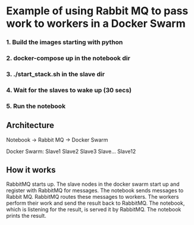 # Example of using Rabbit MQ to pass work to workers in a Docker Swarm

### 1. Build the images starting with python
### 2. docker-compose up in the notebook dir
### 3. ./start_stack.sh in the slave dir
### 4. Wait for the slaves to wake up (30 secs)
### 5. Run the notebook

## Architecture

Notebook -> Rabbit MQ -> Docker Swarm 

Docker Swarm:
    Slave1
    Slave2
    Slave3
    Slave...
    Slave12

## How it works

RabbitMQ starts up.
The slave nodes in the docker swarm start up and register with RabbitMQ for messages.
The notebook sends messages to Rabbit MQ.
RabbitMQ routes these messages to workers.
The workers perform their work and send the result back to RabbitMQ.
The notebook, which is listening for the result, is served it by RabbitMQ.
The notebook prints the result.

